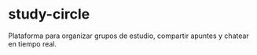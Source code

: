 # study-circle
Plataforma para organizar grupos de estudio, compartir apuntes y chatear en tiempo real.
